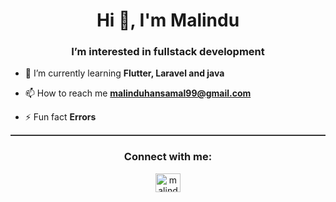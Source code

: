 <h1 align="center">Hi 👋, I'm Malindu</h1>
<h3 align="center">I’m interested in fullstack development</h3>

- 🌱 I’m currently learning **Flutter, Laravel and java**

- 📫 How to reach me **malinduhansamal99@gmail.com**

- ⚡ Fun fact **Errors**

<hr style="border: none; border-top: 0.2px solid #4f4f4f; margin: 10px 0; width: 100%;" />

<h3 align="center">Connect with me:</h3>
<p align="center">
<a href="https://linkedin.com/in/malindu hansamal" target="blank"><img align="center" src="https://raw.githubusercontent.com/rahuldkjain/github-profile-readme-generator/master/src/images/icons/Social/linked-in-alt.svg" alt="malindu hansamal" height="30" width="40" /></a>
</p>
